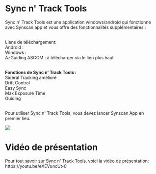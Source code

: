 <H1> Sync n' Track Tools </H1>
Sync n' Track Tools est une application windows/android qui fonctionne avec Synscan app et vous offre des fonctionnalités supplémentaires : <br>
<br>

Liens de téléchargement: <br>
Android :    <br>
Windows :   <br>
AzGuiding ASCOM : à télécharger via le lien plus haut<br><br>


<b>Fonctions de Sync n' Track Tools :</b><br>
Sideral Tracking amélioré<br> 
Drift Control<br>
Easy Sync <br>
Max Exposure Time<br>
Guiding<br>

<br>
Pour utiliser Sync n' Track Tools, vous devez lancer Synscan App en premier lieu.<br>

![](https://github.com/AstrAuDobson/SynscanTools/blob/main/Capture_1.png)

<H1> Vidéo de présentation</H1>
Pour tout savoir sur Sync n' Track Tools, voici la vidéo de présentation: <br>
https://youtu.be/eXEVuncUt-0
